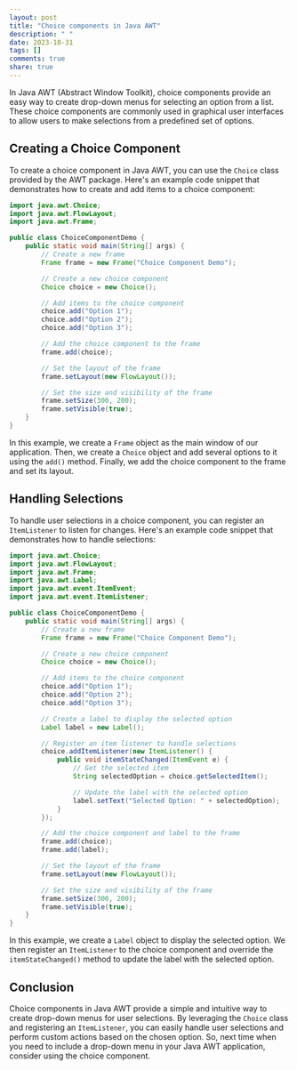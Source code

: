 ```yaml
---
layout: post
title: "Choice components in Java AWT"
description: " "
date: 2023-10-31
tags: []
comments: true
share: true
---
```


In Java AWT (Abstract Window Toolkit), choice components provide an easy way to create drop-down menus for selecting an option from a list. These choice components are commonly used in graphical user interfaces to allow users to make selections from a predefined set of options.

## Creating a Choice Component

To create a choice component in Java AWT, you can use the `Choice` class provided by the AWT package. Here's an example code snippet that demonstrates how to create and add items to a choice component:

```java
import java.awt.Choice;
import java.awt.FlowLayout;
import java.awt.Frame;

public class ChoiceComponentDemo {
    public static void main(String[] args) {
        // Create a new frame
        Frame frame = new Frame("Choice Component Demo");

        // Create a new choice component
        Choice choice = new Choice();

        // Add items to the choice component
        choice.add("Option 1");
        choice.add("Option 2");
        choice.add("Option 3");

        // Add the choice component to the frame
        frame.add(choice);

        // Set the layout of the frame
        frame.setLayout(new FlowLayout());

        // Set the size and visibility of the frame
        frame.setSize(300, 200);
        frame.setVisible(true);
    }
}
```

In this example, we create a `Frame` object as the main window of our application. Then, we create a `Choice` object and add several options to it using the `add()` method. Finally, we add the choice component to the frame and set its layout.

## Handling Selections

To handle user selections in a choice component, you can register an `ItemListener` to listen for changes. Here's an example code snippet that demonstrates how to handle selections:

```java
import java.awt.Choice;
import java.awt.FlowLayout;
import java.awt.Frame;
import java.awt.Label;
import java.awt.event.ItemEvent;
import java.awt.event.ItemListener;

public class ChoiceComponentDemo {
    public static void main(String[] args) {
        // Create a new frame
        Frame frame = new Frame("Choice Component Demo");

        // Create a new choice component
        Choice choice = new Choice();

        // Add items to the choice component
        choice.add("Option 1");
        choice.add("Option 2");
        choice.add("Option 3");

        // Create a label to display the selected option
        Label label = new Label();

        // Register an item listener to handle selections
        choice.addItemListener(new ItemListener() {
            public void itemStateChanged(ItemEvent e) {
                // Get the selected item
                String selectedOption = choice.getSelectedItem();

                // Update the label with the selected option
                label.setText("Selected Option: " + selectedOption);
            }
        });

        // Add the choice component and label to the frame
        frame.add(choice);
        frame.add(label);

        // Set the layout of the frame
        frame.setLayout(new FlowLayout());

        // Set the size and visibility of the frame
        frame.setSize(300, 200);
        frame.setVisible(true);
    }
}
```

In this example, we create a `Label` object to display the selected option. We then register an `ItemListener` to the choice component and override the `itemStateChanged()` method to update the label with the selected option.

## Conclusion

Choice components in Java AWT provide a simple and intuitive way to create drop-down menus for user selections. By leveraging the `Choice` class and registering an `ItemListener`, you can easily handle user selections and perform custom actions based on the chosen option. So, next time when you need to include a drop-down menu in your Java AWT application, consider using the choice component.